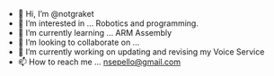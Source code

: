 - 👋 Hi, I’m @notgraket
- 👀 I’m interested in ... Robotics and programming.
- 🌱 I’m currently learning ... ARM Assembly
- 💞️ I’m looking to collaborate on ... 
- 🔭 I’m currently working on updating and revising my Voice Service
- 📫 How to reach me ... nsepello@gmail.com

<!---
notgraket/notgraket is a ✨ special ✨ repository because its `README.md` (this file) appears on your GitHub profile.
You can click the Preview link to take a look at your changes.
--->
